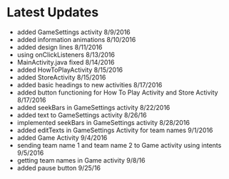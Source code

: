 Latest Updates
==============

* added GameSettings activity 8/9/2016
* added information animations 8/10/2016
* added design lines 8/11/2016
* using onClickListeners 8/13/2016
* MainActivity.java fixed 8/14/2016
* added HowToPlayActivity 8/15/2016
* added StoreActivity 8/15/2016
* added basic headings to new activities 8/17/2016
* added button functioning for How To Play Activity and Store Activity 8/17/2016
* added seekBars in GameSettings activity 8/22/2016
* added text to GameSettings activity 8/26/16
* implemented seekBars in GameSettings activity 8/28/2016
* added editTexts in GameSettings Activity for team names 9/1/2016
* added Game Activity 9/4/2016
* sending team name 1 and team name 2 to Game activity using intents 9/5/2016
* getting team names in Game activity 9/8/16
* added pause button 9/25/16